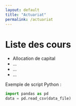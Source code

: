 ```yaml
---
layout: default
title: "Actuariat"
permalink: /actuariat
---
```


# Liste des cours

<ul type="1">
  <li> Allocation de capital </li>
  <li> ... </li>
  <li> ... </li>
  <li> ... </li>
</ul>

Exemple de script Python :

```python
import pandas as pd
data = pd.read_csv(data_file)
```
